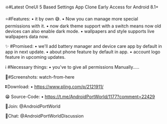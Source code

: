 ❇️#Latest OneUI 5 Based Settings App Clone Early Access for Android 8.1+

⭐️#Features: 
•  it by own 😅.
• Now you can manage more special permissions with it.
• now dark theme support with a switch means now old devices can also enable dark mode.
• wallpapers and style supports live wallpapers data now.

✨ #Promised:
• we'll add battery manager and device care app by default in app in next update.
• about phone feature by default in app.
• account logo feature in upcoming updates.

ℹ️ #Necessary things: 
• you've to give all permissions Manually.....

📸#Screenshots: 
watch-from-here

⏬Download: 
• https://www.pling.com/p/2121911/

😁 Source-Code:
• https://t.me/AndroidPortWorld/1177?comment=22429

📣Join: @AndroidPortWorld

💬Chat: @AndroidPortWorldDiscussion
